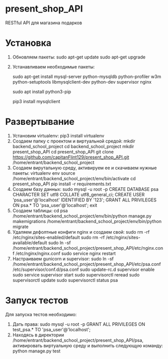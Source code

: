 # present_shop_API
RESTful API для магазина подарков
# Установка
1) Обновляем пакеты:
    sudo apt-get update
    sudo apt-get upgrade
2) Устанавливаем необходимые пакеты:
    
    sudo apt-get install mysql-server python-mysqldb python-profiler w3m python-setuptools libmysqlclient-dev python-dev supervisor nginx
    
    sudo apt install python3-pip
    
    pip3 install mysqlclient
# Развертывание
1) Установим virtualenv:
    pip3 install virtualenv
2) Создаем папку с проектом и виртуальной средой:
    mkdir backend_school_project
    cd backend_school_project
    mkdir present_shop_API
    cd present_shop_API
    git clone https://github.com/capitanFlint129/present_shop_API.git /home/entrant/backend_school_project
3) Создаем вирутальную среду, активируем ее и скачиваем нужные пакеты:
    virtualenv env
    source /home/entrant/backend_school_project/env/bin/activate
    cd present_shop_API
    pip install -r requirements.txt
4) Создаем базу данных:
    sudo mysql -u root -p
    CREATE DATABASE psa CHARACTER SET utf8 COLLATE utf8_general_ci;
    CREATE USER 'psa_user'@'localhost' IDENTIFIED BY '123';
    GRANT ALL PRIVILEGES ON psa.* TO 'psa_user'@'localhost';
    exit
5) Создаем таблицы:
    cd psa
    /home/entrant/backend_school_project/env/bin/python manage.py makemigrations
    /home/entrant/backend_school_project/env/bin/python migrate
6) Удаляем дефолтные конфиги nginx и создаем свой:
    sudo rm -rf /etc/nginx/sites-enabled/default
    sudo rm -rf /etc/nginx/sites-available/default
    sudo ln -sf /home/entrant/backend_school_project/present_shop_API/etc/nginx.conf  /etc/nginx/nginx.conf
    sudo service nginx restart
7) Настраиваем gunicorn и supervisor:
    sudo ln -sf /home/entrant/backend_school_project/present_shop_API/etc/psa.conf /etc/supervisor/conf.d/psa.conf
    sudo update-rc.d supervisor enable
    sudo service supervisor start
    sudo supervisorctl reread
    sudo supervisorctl update
    sudo supervisorctl status psa
# Запуск тестов
Для запуска тестов необходимо:
1) Дать права:
    sudo mysql -u root -p
    GRANT ALL PRIVILEGES ON test_psa.* TO 'psa_user'@'localhost';
2) Находясь в директории /home/entrant/backend_school_project/present_shop_API/psa, активировать виртуальную среду и выполнить следующую команду:
    python manage.py test
